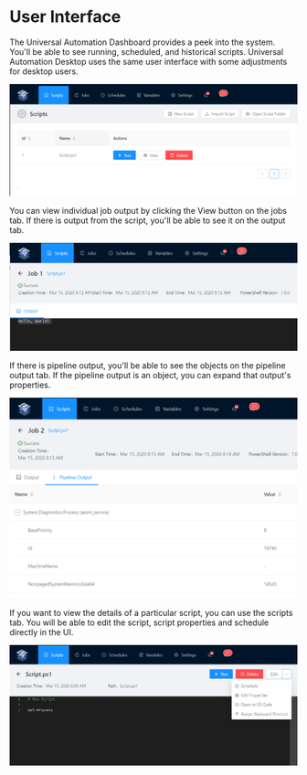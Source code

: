 # User Interface

The Universal Automation Dashboard provides a peek into the system. You'll be able to see running, scheduled, and historical scripts. Universal Automation Desktop uses the same user interface with some adjustments for desktop users. 

![](../.gitbook/assets/image%20%2814%29.png)

You can view individual job output by clicking the View button on the jobs tab. If there is output from the script, you'll be able to see it on the output tab. 

![](../.gitbook/assets/image%20%285%29.png)

If there is pipeline output, you'll be able to see the objects on the pipeline output tab. If the pipeline output is an object, you can expand that output's properties. 

![](../.gitbook/assets/image%20%281%29.png)

If you want to view the details of a particular script, you can use the scripts tab. You will be able to edit the script, script properties and schedule directly in the UI. 

![](../.gitbook/assets/image%20%286%29.png)


